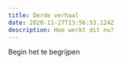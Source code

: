 ```yaml
---
title: Derde verhaal
date: 2020-11-27T13:56:53.124Z
description: Hoe werkt dit nu?
---
```

Begin het te begrijpen
